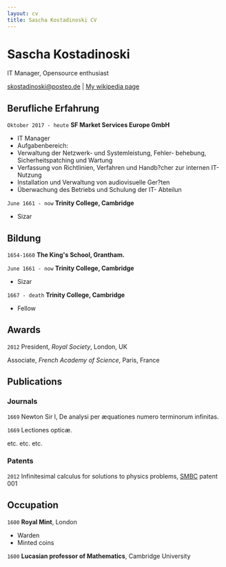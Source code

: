 ```yaml
---
layout: cv
title: Sascha Kostadinoski CV
---
```

# Sascha Kostadinoski
IT Manager, Opensource enthusiast

<div id="webaddress">
<a href="skostadinoski@posteo.de">skostadinoski@posteo.de</a>
| <a href="http://en.wikipedia.org/wiki/Isaac_Newton">My wikipedia page</a>
</div>


## Berufliche Erfahrung

`Oktober 2017 - heute`
__SF Market Services Europe GmbH__
- IT Manager
- Aufgabenbereich: 
- Verwaltung der Netzwerk- und Systemleistung, Fehler-
behebung, Sicherheitspatching und Wartung
- Verfassung von Richtlinien, Verfahren und Handb?cher
zur internen IT-Nutzung
- Installation und Verwaltung von audiovisuelle Ger?ten
- Überwachung des Betriebs und Schulung der IT-
Abteilun

`June 1661 - now`
__Trinity College, Cambridge__

- Sizar



## Bildung

`1654-1660`
__The King's School, Grantham.__

`June 1661 - now`
__Trinity College, Cambridge__

- Sizar

`1667 - death`
__Trinity College, Cambridge__

- Fellow



## Awards

`2012`
President, *Royal Society*, London, UK

Associate, *French Academy of Science*, Paris, France



## Publications

<!-- A list is also available [online](http://scholar.google.co.uk/citations?user=LTOTl0YAAAAJ) -->

### Journals

`1669`
Newton Sir I, De analysi per æquationes numero terminorum infinitas. 

`1669`
Lectiones opticæ.

etc. etc. etc.

### Patents

`2012`
Infinitesimal calculus for solutions to physics problems, [SMBC](http://www.techdirt.com/articles/20121011/09312820678/if-patents-had-been-around-time-newton.shtml) patent 001


## Occupation

`1600`
__Royal Mint__, London

- Warden
- Minted coins

`1600`
__Lucasian professor of Mathematics__, Cambridge University



<!-- ### Footer

Last updated: Februar 2021 -->


